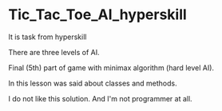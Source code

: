# Tic_Tac_Toe_AI_hyperskill
It is task from hyperskill

There are three levels of AI.

Final (5th) part of game with minimax algorithm (hard level AI).

In this lesson was said about classes and methods. 

I do not like this solution. And I'm not programmer at all.
